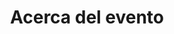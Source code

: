 ---
layout: document_index
id: about
title: Acerca del evento
label: Acerca de
description: >-
  ¿Tienes dudas? En esta sección encontrarás información para despejarlas. Código de conducta, términos de servicio, preguntas frecuentes entre otras cosas.
lang: es
featured: true
list_id: about_documents
list_weight: 0
category: cat_about
category_weight: 0
---